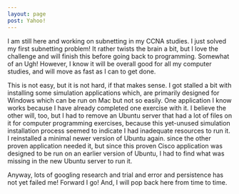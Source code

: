 ```yaml
---
layout: page
post: Yahoo!
---
```


I am still here and working on subnetting in my CCNA studies. I just solved my first subnetting problem! It rather twists
the brain a bit, but I love the challenge and will finish this before going back to programming. Somewhat of an Ugh! However, 
I know it will be overall good for all my computer studies, and will move as fast as I can to get done.

This is not easy, but it is not hard, if that makes sense. I got stalled a bit with installing some simulation applications
which, are primarily designed for Windows which can be run on Mac but not so easily. One application I know works because I have 
already completed one exercise with it. I believe the other will, too, but I had to remove an Ubuntu server that had a lot of files
on it for computer programming exercises, because this yet-unused simulation installation process seemed to indicate I had 
inadequate resources to run it. I reinstalled a minimal newer version of Ubuntu again. since the other proven application needed
it, but since this proven Cisco application was designed to be run on an earlier version of Ubuntu, I had to find what was missing
in the new Ubuntu server to run it. 

Anyway, lots of googling research and trial and error and persistence has not yet failed me! Forward I go! And, I will pop back here
from time to time.
